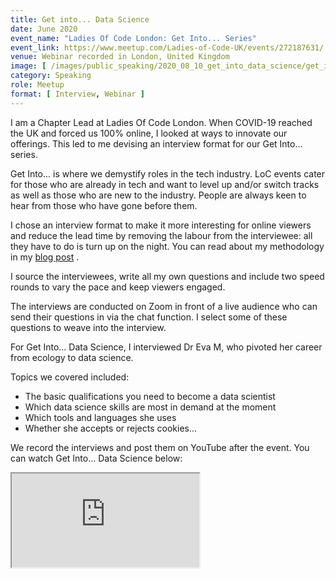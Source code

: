 ```yaml
---
title: Get into... Data Science 
date: June 2020
event_name: "Ladies Of Code London: Get Into... Series"
event_link: https://www.meetup.com/Ladies-of-Code-UK/events/272187631/
venue: Webinar recorded in London, United Kingdom
image: [ /images/public_speaking/2020_08_10_get_into_data_science/get_into_data_science.jpg ]
category: Speaking
role: Meetup
format: [ Interview, Webinar ]
---
```


I am a Chapter Lead at Ladies Of Code London.  When COVID-19 reached the UK and forced us 100% online, I looked at ways to innovate our offerings.  This led to me devising an interview format for our Get Into... series.

Get Into... is where we demystify roles in the tech industry.  LoC events cater for those who are already in tech and want to level up and/or switch tracks as well as those who are new to the industry. People are always keen to hear from those who have gone before them.

I chose an interview format to make it more interesting for online viewers and reduce the lead time by removing the labour from the interviewee: all they have to do is turn up on the night.  You can read about my methodology in my [blog post](/blog/2020/06/05/get-into-web-development) .

I source the interviewees, write all my own questions and include two speed rounds to vary the pace and keep viewers engaged.

The interviews are conducted on Zoom in front of a live audience who can send their questions in via the chat function.  I select some of these questions to weave into the interview.

For Get Into... Data Science, I interviewed Dr Eva M, who pivoted her career from ecology to data science.

Topics we covered included:

* The basic qualifications you need to become a data scientist
* Which data science skills are most in demand at the moment
* Which tools and languages she uses
* Whether she accepts or rejects cookies...

We record the interviews and post them on YouTube after the event.  You can watch Get Into... Data Science below:

<div class="embed-responsive embed-responsive-16by9">
  <iframe class="embed-responsive-item" src="https://www.youtube.com/embed/bJ2nkcRQ0Cc" allowfullscreen></iframe>
</div><br/>
